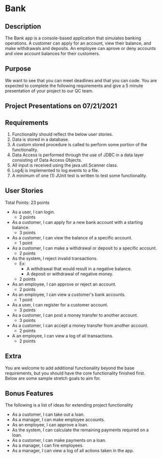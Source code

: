 # Bank

## Description

The Bank app is a console-based application that simulates banking operations. A customer can apply for an account, view their balance, and make withdrawals and deposits. An employee can aprove or deny accounts and view account balances for their customers.

## Purpose

We want to see that you can meet deadlines and that you can code. You are expected to complete the following requirements and give a 5 minute presentation of your project to our QC team.

## Project Presentations on 07/21/2021

## Requirements

1. Functionality should reflect the below user stories.
2. Data is stored in a database.
3. A custom stored procedure is called to perform some portion of the functionality.
4. Data Access is performed through the use of JDBC in a data layer consisting of Data Access Objects.
5. All input is received using the java.util.Scanner class.
6. Log4j is implemented to log events to a file.
7. A minimum of one (1) JUnit test is written to test some functionality.

## User Stories

Total Points: 23 points

-   As a user, I can login.
    -   2 points
-   As a customer, I can apply for a new bank account with a starting balance.
    -   3 points
-   As a customer, I can view the balance of a specific account.
    -   1 point
-   As a customer, I can make a withdrawal or deposit to a specific account.
    -   2 points
-   As the system, I reject invalid transactions.
    -   Ex:
        -   A withdrawal that would result in a negative balance.
        -   A deposit or withdrawal of negative money.
    -   2 points
-   As an employee, I can approve or reject an account.
    -   2 points
-   As an employee, I can view a customer's bank accounts.
    -   1 point
-   As a user, I can register for a customer account.
    -   3 points
-   As a customer, I can post a money transfer to another account.
    -   3 points
-   As a customer, I can accept a money transfer from another account.
    -   2 points
-   A an employee, I can view a log of all transactions.
    -   2 points

## Extra

You are welcome to add additional functionality beyond the base requirements, but you should have the core functionality finished first. Below are
some sample stretch goals to aim for.

## Bonus Features

The following is a list of ideas for extending project functionality

-   As a customer, I can take out a loan.
-   As a manager, I can make employee accounts.
-   As an employee, I can approve a loan.
-   As the system, I can calculate the remaining payments required on a loan.
-   As a customer, I can make payments on a loan.
-   As a manager, I can fire employees.
-   As a manager, I can view a log of all actions taken in the app.
